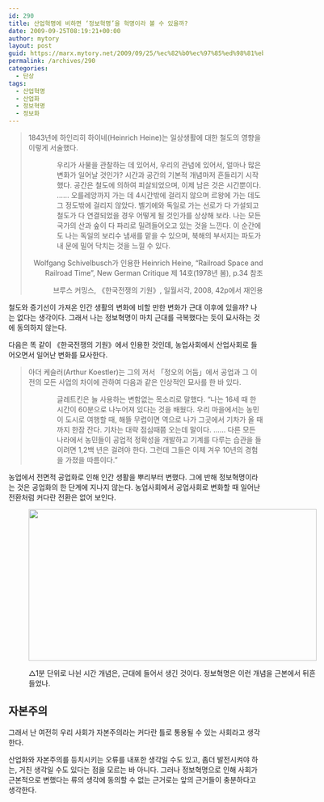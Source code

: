 ```yaml
---
id: 290
title: 산업혁명에 비하면 ‘정보혁명’을 혁명이라 볼 수 있을까?
date: 2009-09-25T08:19:21+00:00
author: mytory
layout: post
guid: https://marx.mytory.net/2009/09/25/%ec%82%b0%ec%97%85%ed%98%81%eb%aa%85%ec%97%90-%eb%b9%84%ed%95%98%eb%a9%b4-%ec%a0%95%eb%b3%b4%ed%98%81%eb%aa%85%ec%9d%84-%ed%98%81%eb%aa%85%ec%9d%b4%eb%9d%bc-%eb%b3%bc-%ec%88%98/
permalink: /archives/290
categories:
  - 단상
tags:
  - 산업혁명
  - 산업화
  - 정보혁명
  - 정보화
---
```

> 1843년에 하인리히 하이네(Heinrich Heine)는 일상생활에 대한 철도의 영향을 이렇게 서술했다.
> 
> <p style="margin-left: 4em; ">
>   우리가 사물을 관찰하는 데 있어서, 우리의 관념에 있어서, 얼마나 많은 변화가 일어날 것인가? 시간과 공간의 기본적 개념마저 흔들리기 시작했다. 공간은 철도에 의하여 피살되었으며, 이제 남은 것은 시간뿐이다. …… 오를레앙까지 가는 데 4시간밖에 걸리지 않으며 르왕에 가는 데도 그 정도밖에 걸리지 않았다. 벨기에와 독일로 가는 선로가 다 가설되고 철도가 다 연결되었을 경우 어떻게 될 것인가를 상상해 보라. 나는 모든 국가의 산과 숲이 다 파리로 밀려들어오고 있는 것을 느낀다. 이 순간에도 나는 독일의 보리수 냄새를 맡을 수 있으며, 북해의 부서지는 파도가 내 문에 밀어 닥치는 것을 느낄 수 있다.
> </p>
> 
> <p style="text-align: right; ">
>   Wolfgang Schivelbusch가 인용한 Heinrich Heine, “Railroad Space and Railroad Time”, New German Critique 제 14호(1978년 봄), p.34 참조
> </p>
> 
> <p style="text-align: right; ">
>   브루스 커밍스, 《한국전쟁의 기원》, 일월서각, 2008, 42p에서 재인용
> </p>

철도와 증기선이 가져온 인간 생활의 변화에 비할 만한 변화가 근대 이후에 있을까? 나는 없다는 생각이다. 그래서 나는 정보혁명이 마치 근대를 극복했다는 듯이 묘사하는 것에 동의하지 않는다.

다음은 똑 같이 《한국전쟁의 기원》에서 인용한 것인데, 농업사회에서 산업사회로 들어오면서 일어난 변화를 묘사한다.

> 아더 케슬러(Arthur Koestler)는 그의 저서 「정오의 어둠」에서 공업과 그 이전의 모든 사업의 차이에 관하여 다음과 같은 인상적인 묘사를 한 바 있다.
> 
> <p style="margin-left: 4em; ">
>   글레트킨은 늘 사용하는 변함없는 목소리로 말했다. “나는 16세 때 한 시간이 60분으로 나누어져 있다는 것을 배웠다. 우리 마을에서는 농민이 도시로 여행할 때, 해뜰 무렵이면 역으로 나가 그곳에서 기차가 올 때까지 한잠 잔다. 기차는 대략 점심때쯤 오는데 말이다. …… 다른 모든 나라에서 농민들이 공업적 정확성을 개발하고 기계를 다루는 습관을 들이려면 1,2백 년은 걸려야 한다. 그런데 그들은 이제 겨우 10년의 경험을 가졌을 따름이다.”
> </p>

농업에서 전면적 공업화로 인해 인간 생활을 뿌리부터 변했다. 그에 반해 정보혁명이라는 것은 공업화의 한 단계에 지나지 않는다. 농업사회에서 공업사회로 변화할 때 일어난 전환처럼 커다란 전환은 없어 보인다.<figure style="width: 570px" class="wp-caption aligncenter">

<img src="https://marx.mytory.net/wp-content/uploads/1/cfile22.uf.133D771D4ABC7C896C0F44.jpg" width="570" height="300" alt="" filename="cfile22.uf.133D771D4ABC7C896C0F44.jpg" filemime="" /><figcaption class="wp-caption-text">△1분 단위로 나뉜 시간 개념은, 근대에 들어서 생긴 것이다. 정보혁명은 이런 개념을 근본에서 뒤흔들었나.</figcaption></figure> 

## 자본주의

그래서 난 여전히 우리 사회가 자본주의라는 커다란 틀로 통용될 수 있는 사회라고 생각한다.

산업화와 자본주의를 등치시키는 오류를 내포한 생각일 수도 있고, 좀더 발전시켜야 하는, 거친 생각일 수도 있다는 점을 모르는 바 아니다. 그러나 정보혁명으로 인해 사회가 근본적으로 변했다는 류의 생각에 동의할 수 없는 근거로는 앞의 근거들이 충분하다고 생각한다.